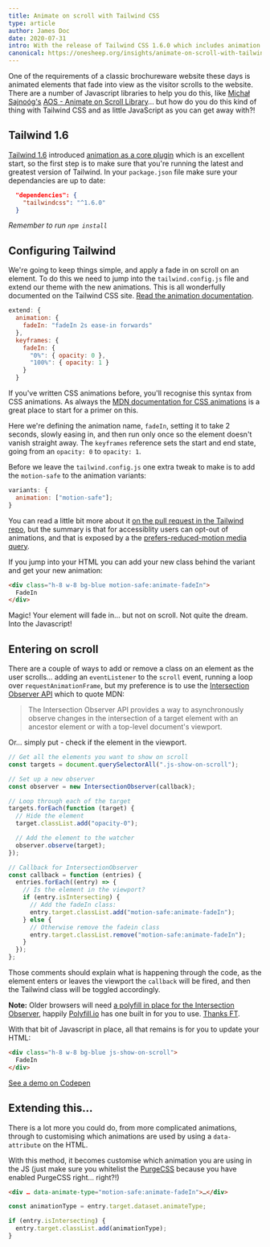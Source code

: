 ```yaml
---
title: Animate on scroll with Tailwind CSS
type: article
author: James Doc
date: 2020-07-31
intro: With the release of Tailwind CSS 1.6.0 which includes animation support, how can we use it for animate on scroll?
canonical: https://onesheep.org/insights/animate-on-scroll-with-tailwind-css
---
```


One of the requirements of a classic brochureware website these days is animated elements that fade into view as the visitor scrolls to the website. There are a number of Javascript libraries to help you do this, like [Michał Sajnoóg's](https://github.com/michalsnik) [AOS - Animate on Scroll Library](https://michalsnik.github.io/aos/)… but how do you do this kind of thing with Tailwind CSS and as little JavaScript as you can get away with?!

## Tailwind 1.6

[Tailwind 1.6](https://blog.tailwindcss.com/tailwindcss-1-6) introduced [animation as a core plugin](https://github.com/tailwindlabs/tailwindcss/pull/2068) which is an excellent start, so the first step is to make sure that you're running the latest and greatest version of Tailwind. In your `package.json` file make sure your dependancies are up to date:

```json
  "dependencies": {
    "tailwindcss": "^1.6.0"
  }
```

_Remember to run `npm install`_

## Configuring Tailwind

We're going to keep things simple, and apply a fade in on scroll on an element. To do this we need to jump into the `tailwind.config.js` file and extend our theme with the new animations. This is all wonderfully documented on the Tailwind CSS site. [Read the animation documentation](https://tailwindcss.com/docs/animation/).

```javascript
extend: {
  animation: {
    fadeIn: "fadeIn 2s ease-in forwards"
  },
  keyframes: {
    fadeIn: {
      "0%": { opacity: 0 },
      "100%": { opacity: 1 }
    }
  }
```

If you've written CSS animations before, you'll recognise this syntax from CSS animations. As always the [MDN documentation for CSS animations](https://developer.mozilla.org/en-US/docs/Web/CSS/animation) is a great place to start for a primer on this.

Here we're defining the animation name, `fadeIn`, setting it to take 2 seconds, slowly easing in, and then run only once so the element doesn't vanish straight away. The `keyframes` reference sets the start and end state, going from an `opacity: 0` to `opacity: 1`.

Before we leave the `tailwind.config.js` one extra tweak to make is to add the `motion-safe` to the animation variants:

```javascript
variants: {
  animation: ["motion-safe"];
}
```

You can read a little bit more about it [on the pull request in the Tailwind repo](https://github.com/tailwindlabs/tailwindcss/pull/2071), but the summary is that for accessiblity users can opt-out of animations, and that is exposed by a the [prefers-reduced-motion media query](https://developer.mozilla.org/en-US/docs/Web/CSS/@media/prefers-reduced-motion).

If you jump into your HTML you can add your new class behind the variant and get your new animation:

```html
<div class="h-8 w-8 bg-blue motion-safe:animate-fadeIn">
  FadeIn
</div>
```

Magic! Your element will fade in… but not on scroll. Not quite the dream. Into the Javascript!

## Entering on scroll

There are a couple of ways to add or remove a class on an element as the user scrolls… adding an `eventListener` to the `scroll` event, running a loop over `requestAnimationFrame`, but my preference is to use the [Intersection Observer API](https://developer.mozilla.org/en-US/docs/Web/API/Intersection_Observer_API) which to quote MDN:

> The Intersection Observer API provides a way to asynchronously observe changes in the intersection of a target element with an ancestor element or with a top-level document's viewport.

Or… simply put - check if the element in the viewport.

```javascript
// Get all the elements you want to show on scroll
const targets = document.querySelectorAll(".js-show-on-scroll");

// Set up a new observer
const observer = new IntersectionObserver(callback);

// Loop through each of the target
targets.forEach(function (target) {
  // Hide the element
  target.classList.add("opacity-0");

  // Add the element to the watcher
  observer.observe(target);
});

// Callback for IntersectionObserver
const callback = function (entries) {
  entries.forEach((entry) => {
    // Is the element in the viewport?
    if (entry.isIntersecting) {
      // Add the fadeIn class:
      entry.target.classList.add("motion-safe:animate-fadeIn");
    } else {
      // Otherwise remove the fadein class
      entry.target.classList.remove("motion-safe:animate-fadeIn");
    }
  });
};
```

Those comments should explain what is happening through the code, as the element enters or leaves the viewport the `callback` will be fired, and then the Tailwind class will be toggled accordingly.

**Note:** Older browsers will need [a polyfill in place for the Intersection Observer](https://github.com/Financial-Times/polyfill-library/tree/master/polyfills/IntersectionObserver), happily [Polyfill.io](https://polyfill.io/v3/url-builder/) has one built in for you to use. [Thanks FT](https://github.com/Financial-Times/polyfill-library).

With that bit of Javascript in place, all that remains is for you to update your HTML:

```html
<div class="h-8 w-8 bg-blue js-show-on-scroll">
  FadeIn
</div>
```

[See a demo on Codepen](https://codepen.io/jamesdoc/pen/qBbeOym?editors=1010)

## Extending this…

There is a lot more you could do, from more complicated animations, through to customising which animations are used by using a `data-attribute` on the HTML.

With this method, it becomes customise which animation you are using in the JS (just make sure you whitelist the [PurgeCSS](https://github.com/tailwindlabs/tailwindcss/pull/1639) because you have enabled PurgeCSS right… right?!)

```html
<div … data-animate-type="motion-safe:animate-fadeIn">…</div>
```

```javascript
const animationType = entry.target.dataset.animateType;

if (entry.isIntersecting) {
  entry.target.classList.add(animationType);
}
```
